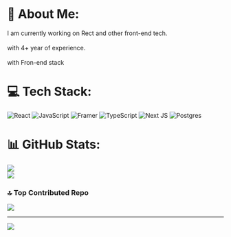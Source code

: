 # 💫 About Me:
I am currently working on Rect and other front-end tech. <br><br>with 4+ year of experience. <br><br>with Fron-end stack 


# 💻 Tech Stack:
![React](https://img.shields.io/badge/react-%2320232a.svg?style=for-the-badge&logo=react&logoColor=%2361DAFB) ![JavaScript](https://img.shields.io/badge/javascript-%23323330.svg?style=for-the-badge&logo=javascript&logoColor=%23F7DF1E) ![Framer](https://img.shields.io/badge/Framer-black?style=for-the-badge&logo=framer&logoColor=blue) ![TypeScript](https://img.shields.io/badge/typescript-%23007ACC.svg?style=for-the-badge&logo=typescript&logoColor=white) ![Next JS](https://img.shields.io/badge/Next-black?style=for-the-badge&logo=next.js&logoColor=white) ![Postgres](https://img.shields.io/badge/postgres-%23316192.svg?style=for-the-badge&logo=postgresql&logoColor=white)
# 📊 GitHub Stats:

![](https://nirzak-streak-stats.vercel.app/?user=sagarp96&theme=dracula&hide_border=false)<br/>
![](https://github-readme-stats.vercel.app/api/top-langs/?username=sagarp96&theme=dracula&hide_border=false&include_all_commits=false&count_private=false&layout=compact)

### 🔝 Top Contributed Repo
![](https://github-contributor-stats.vercel.app/api?username=sagarp96&limit=5&theme=dark&combine_all_yearly_contributions=true)

---
[![](https://visitcount.itsvg.in/api?id=sagarp96&icon=0&color=0)](https://visitcount.itsvg.in)

<!-- Proudly created with GPRM ( https://gprm.itsvg.in ) -->

